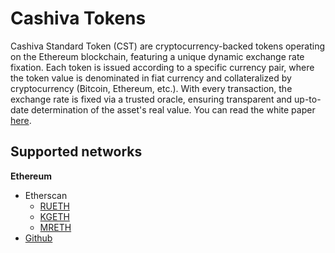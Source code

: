 # Cashiva Tokens

Cashiva Standard Token (CST) are cryptocurrency-backed tokens operating on the Ethereum blockchain, featuring a unique dynamic exchange rate fixation. Each token is issued according to a specific currency pair, where the token value is denominated in fiat currency and collateralized by cryptocurrency (Bitcoin, Ethereum, etc.). With every transaction, the exchange rate is fixed via a trusted oracle, ensuring transparent and up-to-date determination of the asset's real value. You can read the white paper [here](https://tokens.cashiva.com/Content/pdf/CST_Whitepaper_en.pdf).

## Supported networks

**Ethereum**
- Etherscan
  - [RUETH](https://etherscan.io/address/0x292A477E521230FE230C13C93374ADdE8DDec1C1)
  - [KGETH](https://etherscan.io/address/0x9B2C171ABB9c732fFa3789724d0aa653C9e0c428)
  - [MRETH](https://etherscan.io/address/0xC6a9851def913016074AC089E194F65945343462)
- [Github](https://github.com/wmtprime/cst-contracts/tree/master/ethereum/tokens)
